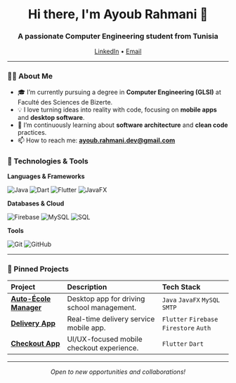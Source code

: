 <h1 align="center">Hi there, I'm Ayoub Rahmani 👋</h1>
<h3 align="center">A passionate Computer Engineering student from Tunisia</h3>

<p align="center">
  <a href="https://www.linkedin.com/in/ayoub-rahmani-linkêdin">LinkedIn</a> •
  <a href="mailto:ayoub.rahmani.dev@gmail.com">Email</a>
</p>

---

### 👨‍💻 About Me

- 🎓 I’m currently pursuing a degree in **Computer Engineering (GLSI)** at Faculté des Sciences de Bizerte.
- 💡 I love turning ideas into reality with code, focusing on **mobile apps** and **desktop software**.
- 🌱 I’m continuously learning about **software architecture** and **clean code** practices.
- 📫 How to reach me: **ayoub.rahmani.dev@gmail.com**

### 🚀 Technologies & Tools

**Languages & Frameworks**

![Java](https://img.shields.io/badge/Java-ED8B00?style=for-the-badge&logo=java&logoColor=white)
![Dart](https://img.shields.io/badge/Dart-0175C2?style=for-the-badge&logo=dart&logoColor=white)
![Flutter](https://img.shields.io/badge/Flutter-02569B?style=for-the-badge&logo=flutter&logoColor=white)
![JavaFX](https://img.shields.io/badge/JavaFX-ED8B00?style=for-the-badge&logo=java&logoColor=white)

**Databases & Cloud**

![Firebase](https://img.shields.io/badge/Firebase-FFCA28?style=for-the-badge&logo=firebase&logoColor=black)
![MySQL](https://img.shields.io/badge/MySQL-4479A1?style=for-the-badge&logo=mysql&logoColor=white)
![SQL](https://img.shields.io/badge/SQL-CC2927?style=for-the-badge&logo=microsoft-sql-server&logoColor=white)

**Tools**

![Git](https://img.shields.io/badge/Git-F05032?style=for-the-badge&logo=git&logoColor=white)
![GitHub](https://img.shields.io/badge/GitHub-181717?style=for-the-badge&logo=github&logoColor=white)

---

### 📌 Pinned Projects

| Project | Description | Tech Stack |
| :--- | :--- | :--- |
| **[Auto-École Manager](link)** | Desktop app for driving school management. | `Java` `JavaFX` `MySQL` `SMTP` |
| **[Delivery App](link)** | Real-time delivery service mobile app. | `Flutter` `Firebase` `Firestore` `Auth` |
| **[Checkout App](link)** | UI/UX-focused mobile checkout experience. | `Flutter` `Dart` |

---
<p align="center">
  <i>Open to new opportunities and collaborations!</i>
</p>
